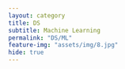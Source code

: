 ```yaml
---
layout: category
title: DS
subtitle: Machine Learning
permalink: "DS/ML"
feature-img: "assets/img/8.jpg"
hide: true
---
```

